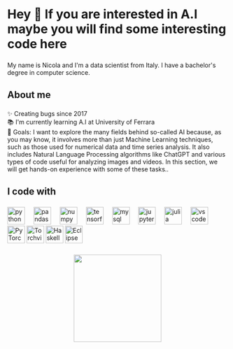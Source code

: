<h1 align="left">Hey 👋 If you are interested in A.I maybe you will find some interesting code here</h1>

###

<p align="left">My name is Nicola and I'm a data scientist from Italy. I have a bachelor's degree in computer science.</p>

###

<h2 align="left">About me</h2>

###

<p align="left">✨ Creating bugs since 2017<br>📚 I'm currently learning A.I at University of Ferrara<br>🎯 Goals: I want to explore the many fields behind so-called AI because, as you may know, it involves more than just Machine Learning techniques, such as those used for numerical data and time series analysis. It also includes Natural Language Processing algorithms like ChatGPT and various types of code useful for analyzing images and videos. In this section, we will get hands-on experience with some of these tasks..</p>

###

<h2 align="left">I code with</h2>

###

<div align="left">
  <img src="https://cdn.jsdelivr.net/gh/devicons/devicon/icons/python/python-original.svg" height="40" alt="python logo"  />
  <img width="12" />
  <img src="https://cdn.jsdelivr.net/gh/devicons/devicon/icons/pandas/pandas-original.svg" height="40" alt="pandas logo"  />
  <img width="12" />
  <img src="https://cdn.jsdelivr.net/gh/devicons/devicon/icons/numpy/numpy-original.svg" height="40" alt="numpy logo"  />
  <img width="12" />
  <img src="https://cdn.jsdelivr.net/gh/devicons/devicon/icons/tensorflow/tensorflow-original.svg" height="40" alt="tensorflow logo"  />
  <img width="12" />
  <img src="https://cdn.jsdelivr.net/gh/devicons/devicon/icons/mysql/mysql-original.svg" height="40" alt="mysql logo"  />
  <img width="12" />
  <img src="https://cdn.jsdelivr.net/gh/devicons/devicon/icons/jupyter/jupyter-original.svg" height="40" alt="jupyter logo"  />
  <img width="12" />
  <img src="https://cdn.jsdelivr.net/gh/devicons/devicon/icons/julia/julia-original.svg" height="40" alt="julia logo"  />
  <img width="12" />
  <img src="https://cdn.jsdelivr.net/gh/devicons/devicon/icons/vscode/vscode-original.svg" height="40" alt="vscode logo"  />
  <img width="12" />
  <img src="https://cdn.jsdelivr.net/gh/devicons/devicon/icons/pytorch/pytorch-original.svg" height="40" alt="PyTorch logo" />
  <img src="https://raw.githubusercontent.com/pytorch/vision/main/docs/source/_static/img/torchvision-logo.png" height="40" alt="Torchvision logo" />
  <img src="https://cdn.jsdelivr.net/gh/devicons/devicon/icons/haskell/haskell-original.svg" height="40" alt="Haskell logo" />
  <img src="https://upload.wikimedia.org/wikipedia/commons/5/50/Prolog-logo.png" height="40" alt="Eclipse Prolog logo" />

</div>

###

<div align="center">
  <img height="200" src="https://www.datatobiz.com/wp-content/uploads/2022/11/Blog-Featured-Images-GIF-12.gif"  />
</div>

###
